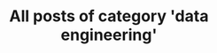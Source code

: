 ---
layout: archive
which_category: dataengineering
title: All posts of category 'data engineering'
---